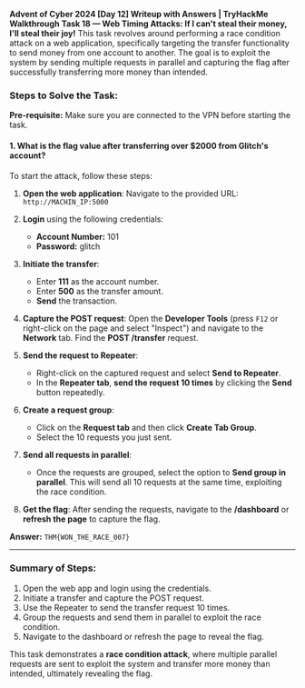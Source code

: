 **Advent of Cyber 2024 [Day 12] Writeup with Answers | TryHackMe Walkthrough**
**Task 18 — Web Timing Attacks: If I can't steal their money, I'll steal their joy!**
This task revolves around performing a race condition attack on a web application, specifically targeting the transfer functionality to send money from one account to another. The goal is to exploit the system by sending multiple requests in parallel and capturing the flag after successfully transferring more money than intended.

### **Steps to Solve the Task:**
**Pre-requisite:** Make sure you are connected to the VPN before starting the task.

#### **1. What is the flag value after transferring over $2000 from Glitch's account?**
To start the attack, follow these steps:
1. **Open the web application**: Navigate to the provided URL:
    `http://MACHIN_IP:5000`
    
2. **Login** using the following credentials:
    - **Account Number:** 101
    - **Password:** glitch
3. **Initiate the transfer**:
    - Enter **111** as the account number.
    - Enter **500** as the transfer amount.
    - **Send** the transaction.
4. **Capture the POST request**: Open the **Developer Tools** (press `F12` or right-click on the page and select "Inspect") and navigate to the **Network** tab. Find the **POST /transfer** request.
    
5. **Send the request to Repeater**:
    
    - Right-click on the captured request and select **Send to Repeater**.
    - In the **Repeater tab**, **send the request 10 times** by clicking the **Send** button repeatedly.
6. **Create a request group**:
    
    - Click on the **Request tab** and then click **Create Tab Group**.
    - Select the 10 requests you just sent.
7. **Send all requests in parallel**:
    
    - Once the requests are grouped, select the option to **Send group in parallel**. This will send all 10 requests at the same time, exploiting the race condition.
8. **Get the flag**: After sending the requests, navigate to the **/dashboard** or **refresh the page** to capture the flag.
    

**Answer:**
`THM{WON_THE_RACE_007}`

---

### **Summary of Steps:**
1. Open the web app and login using the credentials.
2. Initiate a transfer and capture the POST request.
3. Use the Repeater to send the transfer request 10 times.
4. Group the requests and send them in parallel to exploit the race condition.
5. Navigate to the dashboard or refresh the page to reveal the flag.

This task demonstrates a **race condition attack**, where multiple parallel requests are sent to exploit the system and transfer more money than intended, ultimately revealing the flag.
